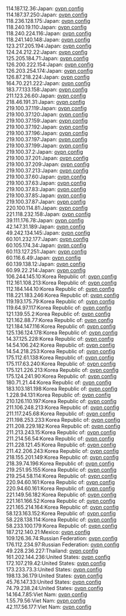 114.187.12.36:Japan: [ovpn config](vpn/114_187_12_36.ovpn)  
114.187.37.250:Japan: [ovpn config](vpn/114_187_37_250.ovpn)  
118.236.128.175:Japan: [ovpn config](vpn/118_236_128_175.ovpn)  
118.240.19.110:Japan: [ovpn config](vpn/118_240_19_110.ovpn)  
118.240.224.116:Japan: [ovpn config](vpn/118_240_224_116.ovpn)  
118.241.140.148:Japan: [ovpn config](vpn/118_241_140_148.ovpn)  
123.217.205.194:Japan: [ovpn config](vpn/123_217_205_194.ovpn)  
124.24.212.22:Japan: [ovpn config](vpn/124_24_212_22.ovpn)  
125.205.184.71:Japan: [ovpn config](vpn/125_205_184_71.ovpn)  
126.200.222.154:Japan: [ovpn config](vpn/126_200_222_154.ovpn)  
126.203.254.174:Japan: [ovpn config](vpn/126_203_254_174.ovpn)  
126.87.218.224:Japan: [ovpn config](vpn/126_87_218_224.ovpn)  
164.70.221.222:Japan: [ovpn config](vpn/164_70_221_222.ovpn)  
183.77.133.158:Japan: [ovpn config](vpn/183_77_133_158.ovpn)  
211.123.26.60:Japan: [ovpn config](vpn/211_123_26_60.ovpn)  
218.46.191.31:Japan: [ovpn config](vpn/218_46_191_31.ovpn)  
219.100.37.119:Japan: [ovpn config](vpn/219_100_37_119.ovpn)  
219.100.37.120:Japan: [ovpn config](vpn/219_100_37_120.ovpn)  
219.100.37.159:Japan: [ovpn config](vpn/219_100_37_159.ovpn)  
219.100.37.192:Japan: [ovpn config](vpn/219_100_37_192.ovpn)  
219.100.37.196:Japan: [ovpn config](vpn/219_100_37_196.ovpn)  
219.100.37.197:Japan: [ovpn config](vpn/219_100_37_197.ovpn)  
219.100.37.199:Japan: [ovpn config](vpn/219_100_37_199.ovpn)  
219.100.37.2:Japan: [ovpn config](vpn/219_100_37_2.ovpn)  
219.100.37.201:Japan: [ovpn config](vpn/219_100_37_201.ovpn)  
219.100.37.209:Japan: [ovpn config](vpn/219_100_37_209.ovpn)  
219.100.37.213:Japan: [ovpn config](vpn/219_100_37_213.ovpn)  
219.100.37.60:Japan: [ovpn config](vpn/219_100_37_60.ovpn)  
219.100.37.63:Japan: [ovpn config](vpn/219_100_37_63.ovpn)  
219.100.37.83:Japan: [ovpn config](vpn/219_100_37_83.ovpn)  
219.100.37.85:Japan: [ovpn config](vpn/219_100_37_85.ovpn)  
219.100.37.87:Japan: [ovpn config](vpn/219_100_37_87.ovpn)  
220.100.114.81:Japan: [ovpn config](vpn/220_100_114_81.ovpn)  
221.118.232.158:Japan: [ovpn config](vpn/221_118_232_158.ovpn)  
39.111.176.78:Japan: [ovpn config](vpn/39_111_176_78.ovpn)  
42.147.31.189:Japan: [ovpn config](vpn/42_147_31_189.ovpn)  
49.242.134.145:Japan: [ovpn config](vpn/49_242_134_145.ovpn)  
60.101.232.177:Japan: [ovpn config](vpn/60_101_232_177.ovpn)  
60.105.174.34:Japan: [ovpn config](vpn/60_105_174_34.ovpn)  
60.113.127.251:Japan: [ovpn config](vpn/60_113_127_251.ovpn)  
60.116.6.49:Japan: [ovpn config](vpn/60_116_6_49.ovpn)  
60.139.138.12:Japan: [ovpn config](vpn/60_139_138_12.ovpn)  
60.99.22.214:Japan: [ovpn config](vpn/60_99_22_214.ovpn)  
106.244.145.10:Korea Republic of: [ovpn config](vpn/106_244_145_10.ovpn)  
112.161.108.213:Korea Republic of: [ovpn config](vpn/112_161_108_213.ovpn)  
112.184.144.10:Korea Republic of: [ovpn config](vpn/112_184_144_10.ovpn)  
118.221.183.246:Korea Republic of: [ovpn config](vpn/118_221_183_246.ovpn)  
119.193.175.79:Korea Republic of: [ovpn config](vpn/119_193_175_79.ovpn)  
119.64.97.117:Korea Republic of: [ovpn config](vpn/119_64_97_117.ovpn)  
121.139.55.2:Korea Republic of: [ovpn config](vpn/121_139_55_2.ovpn)  
121.162.88.77:Korea Republic of: [ovpn config](vpn/121_162_88_77.ovpn)  
121.184.147.116:Korea Republic of: [ovpn config](vpn/121_184_147_116.ovpn)  
125.136.124.178:Korea Republic of: [ovpn config](vpn/125_136_124_178.ovpn)  
14.37.125.228:Korea Republic of: [ovpn config](vpn/14_37_125_228.ovpn)  
14.54.106.242:Korea Republic of: [ovpn config](vpn/14_54_106_242.ovpn)  
14.54.218.253:Korea Republic of: [ovpn config](vpn/14_54_218_253.ovpn)  
175.112.61.138:Korea Republic of: [ovpn config](vpn/175_112_61_138.ovpn)  
175.117.63.240:Korea Republic of: [ovpn config](vpn/175_117_63_240.ovpn)  
175.121.226.213:Korea Republic of: [ovpn config](vpn/175_121_226_213.ovpn)  
175.124.241.90:Korea Republic of: [ovpn config](vpn/175_124_241_90.ovpn)  
180.71.21.44:Korea Republic of: [ovpn config](vpn/180_71_21_44.ovpn)  
183.103.181.198:Korea Republic of: [ovpn config](vpn/183_103_181_198.ovpn)  
1.228.94.131:Korea Republic of: [ovpn config](vpn/1_228_94_131.ovpn)  
210.126.110.197:Korea Republic of: [ovpn config](vpn/210_126_110_197.ovpn)  
211.106.248.213:Korea Republic of: [ovpn config](vpn/211_106_248_213.ovpn)  
211.117.245.68:Korea Republic of: [ovpn config](vpn/211_117_245_68.ovpn)  
211.198.253.233:Korea Republic of: [ovpn config](vpn/211_198_253_233.ovpn)  
211.208.229.182:Korea Republic of: [ovpn config](vpn/211_208_229_182.ovpn)  
211.213.243.15:Korea Republic of: [ovpn config](vpn/211_213_243_15.ovpn)  
211.214.56.54:Korea Republic of: [ovpn config](vpn/211_214_56_54.ovpn)  
211.228.121.45:Korea Republic of: [ovpn config](vpn/211_228_121_45.ovpn)  
211.42.206.243:Korea Republic of: [ovpn config](vpn/211_42_206_243.ovpn)  
218.155.201.149:Korea Republic of: [ovpn config](vpn/218_155_201_149.ovpn)  
218.39.74.196:Korea Republic of: [ovpn config](vpn/218_39_74_196.ovpn)  
219.251.95.155:Korea Republic of: [ovpn config](vpn/219_251_95_155.ovpn)  
219.254.58.114:Korea Republic of: [ovpn config](vpn/219_254_58_114.ovpn)  
220.94.60.161:Korea Republic of: [ovpn config](vpn/220_94_60_161.ovpn)  
220.94.60.161:Korea Republic of: [ovpn config](vpn/220_94_60_161.ovpn)  
221.149.56.182:Korea Republic of: [ovpn config](vpn/221_149_56_182.ovpn)  
221.161.166.52:Korea Republic of: [ovpn config](vpn/221_161_166_52.ovpn)  
221.165.214.164:Korea Republic of: [ovpn config](vpn/221_165_214_164.ovpn)  
58.123.163.152:Korea Republic of: [ovpn config](vpn/58_123_163_152.ovpn)  
58.228.138.114:Korea Republic of: [ovpn config](vpn/58_228_138_114.ovpn)  
58.233.100.179:Korea Republic of: [ovpn config](vpn/58_233_100_179.ovpn)  
187.212.140.21:Mexico: [ovpn config](vpn/187_212_140_21.ovpn)  
109.126.36.74:Russian Federation: [ovpn config](vpn/109_126_36_74.ovpn)  
176.112.234.97:Russian Federation: [ovpn config](vpn/176_112_234_97.ovpn)  
49.228.236.227:Thailand: [ovpn config](vpn/49_228_236_227.ovpn)  
161.202.144.236:United States: [ovpn config](vpn/161_202_144_236.ovpn)  
172.107.219.42:United States: [ovpn config](vpn/172_107_219_42.ovpn)  
173.233.73.3:United States: [ovpn config](vpn/173_233_73_3.ovpn)  
198.13.36.179:United States: [ovpn config](vpn/198_13_36_179.ovpn)  
45.76.147.33:United States: [ovpn config](vpn/45_76_147_33.ovpn)  
74.79.238.24:United States: [ovpn config](vpn/74_79_238_24.ovpn)  
14.164.7.85:Viet Nam: [ovpn config](vpn/14_164_7_85.ovpn)  
1.55.79.56:Viet Nam: [ovpn config](vpn/1_55_79_56.ovpn)  
42.117.56.177:Viet Nam: [ovpn config](vpn/42_117_56_177.ovpn)  

